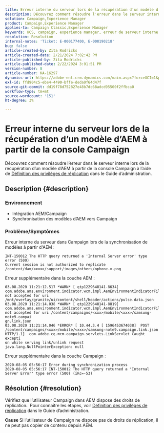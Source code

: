 ```yaml
---
title: Erreur interne du serveur lors de la récupération d’un modèle d’AEM à partir de la console Campaign
description: Découvrez comment résoudre l'erreur dans le serveur interne lors de la récupération d'un modèle d'AEM à partir de la console Campaign
solution: Campaign,Experience Manager
product: Campaign,Experience Manager
applies-to: Campaign Classic,Experience Manager
keywords: KCS, campaign, experience manager, erreur de serveur interne, 500
resolution: Resolution
internal-notes: 'Ticket: E-000177400, E-000190218'
bug: false
article-created-by: Zita Rodricks
article-created-date: 2/21/2024 7:02:42 PM
article-published-by: Zita Rodricks
article-published-date: 2/22/2024 3:01:51 PM
version-number: 8
article-number: KA-16297
dynamics-url: https://adobe-ent.crm.dynamics.com/main.aspx?forceUCI=1&pagetype=entityrecord&etn=knowledgearticle&id=ad394ac8-ebd0-ee11-9079-6045bd006268
exl-id: ffd904c5-ebe4-4490-bffe-deda0f64d47f
source-git-commit: dd19f78d752827e48b7dc68adcd95500f2ffbca0
workflow-type: tm+mt
source-wordcount: '151'
ht-degree: 3%

---
```


# Erreur interne du serveur lors de la récupération d’un modèle d’AEM à partir de la console Campaign


Découvrez comment résoudre l’erreur dans le serveur interne lors de la récupération d’un modèle d’AEM à partir de la console Campaign à l’aide de [Définition des privilèges de réplication](https://experienceleague.adobe.com/docs/experience-manager-65/administering/security/security.html?lang=en#setting-replication-privileges) dans le Guide d’administration.

## Description {#description}


### <b>Environnement</b>

- Intégration AEM/Campaign
- Synchronisation des modèles d’AEM vers Campaign


### <b>Problème/Symptômes</b>

Erreur interne du serveur dans Campaign lors de la synchronisation de modèles à partir d&#39;AEM :


```
INT-150012 The HTTP query returned a 'Internal Server error' type error (500)
Current session is not authorized to replicate /content/dam/<xxx>/support/images/others/ophone-x.png
```


Erreur supplémentaire dans la couche AEM :


```
03.08.2020 11:21:12.517 *WARN* [ qtp1229648141-8634]  com.adobe.ams.environment.indicator.wcm.impl.AemEnvironmentIndicatorFilter not accepted for uri /mnt/overlay/granite/ui/content/shell/header/actions/pulse.data.json
03.08.2020 11:21:14.038 *WARN* [ qtp1229648141-8819]  com.adobe.ams.environment.indicator.wcm.impl.AemEnvironmentIndicatorFilter not accepted for uri /content/campaigns/<xxx>/mobile/<xxx>/samsung-note9.campai
gn.link.json
03.08.2020 11:21:14.046 *ERROR* [ 10.44.3.4 [ 1596453674038]  POST /content/campaigns/<xxx>/mobile/<xxx>/samsung-note9.campaign.link.json HTTP/1.1]  com.adobe.cq.mcm.campaign.servlets.LinkServlet Caught excepti
on while serving link/unlink request
java.lang.NullPointerException: null
```


Erreur supplémentaire dans la couche Campaign :


```
2020-08-05 05:56:17 Error during synchronization process
2020-08-05 05:56:17 INT-150012 The HTTP query returned a 'Internal Server Error' type error (500) (iRc=-53)
```





## Résolution {#resolution}


Vérifiez que l’utilisateur Campaign dans AEM dispose des droits de réplication.  Pour connaître les étapes, voir [Définition des privilèges de réplication](https://experienceleague.adobe.com/docs/experience-manager-65/administering/security/security.html?lang=en#setting-replication-privileges) dans le Guide d’administration.

<b>Cause</b>
Si l’utilisateur de Campaign ne dispose pas de droits de réplication, il ne peut pas copier de contenu depuis AEM.
